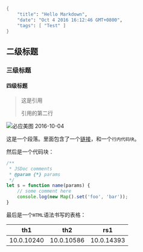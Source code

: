 ```meta
{
    "title": "Hello Markdown",
    "date": "Oct 4 2016 16:12:46 GMT+0800",
    "tags": [ "Test" ]
}
```

## 二级标题

### 三级标题

#### 四级标题

>这是引用
>
>引用的第二行

![必应美图 2016-10-04](https://rocka.me/static/img/NASABahamas.jpg)

这是一个段落。里面包含了一个[链接](http://rocka.me)，和一个`行内代码块`。

然后是一个代码块：

```js
/**
 * JSDoc comments
 * @param {*} params
 */
let s = function name(params) {
    // some comment here
    console.log(new Map().set('foo', 'bar'));
}
```

最后是一个`HTML`语法书写的表格：

<div class="table-wrapper">
<table>
<thead>
<tr>
<th>th1</th>
<th>th2</th>
<th>rs1</th>
</tr>
</thead>
<tbody>
<tr>
<td>10.0.10240</td>
<td>10.0.10586</td>
<td>10.0.14393</td>
</tr>
</tbody>
</table>
<div class="table-wrapper">
